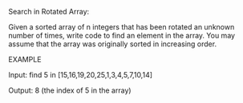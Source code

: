 Search in Rotated Array:

Given a sorted array of n integers that has been rotated an unknown number of times, write code to find an element in the array. You may assume that the array was originally sorted in increasing order.

EXAMPLE

Input: find 5 in [15,16,19,20,25,1,3,4,5,7,10,14]

Output: 8 (the index of 5 in the array)
